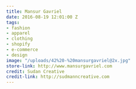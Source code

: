 ```yaml
---
title: Mansur Gavriel
date: 2016-08-19 12:01:00 Z
tags:
- fashion
- apparel
- clothing
- shopify
- e-commerce
- design
image: "/uploads/42%20-%20mansurgavriel@2x.jpg"
store-link: http://www.mansurgavriel.com
credit: Sudan Creative
credit-link: http://sudmanncreative.com
---
```


